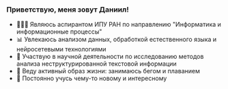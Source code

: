### Приветствую, меня зовут Даниил!

- 👨🏼‍🎓 Являюсь аспирантом ИПУ РАН по направлению "Информатика и информационные процессы"
- 📊 Увлекаюсь анализом данных, обработкой естественного языка и нейросетевыми технологиями
- 🌊 Участвую в научной деятельности по исследованию методов анализа неструктурированной текстовой информации
- 🥇 Веду активный образ жизни: занимаюсь бегом и плаванием
- 🧠 Постоянно учусь чему-то новому и интересному
